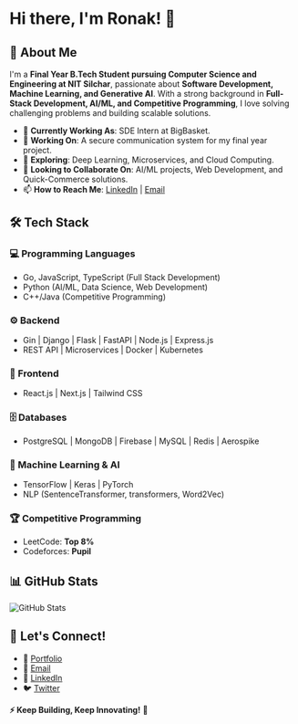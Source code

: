 <!--## Hi there 👋


**ronak4195/ronak4195** is a ✨ _special_ ✨ repository because its `README.md` (this file) appears on your GitHub profile.

Here are some ideas to get you started:

- 🔭 I’m currently working on ...
- 🌱 I’m currently learning ...
- 👯 I’m looking to collaborate on ...
- 🤔 I’m looking for help with ...
- 💬 Ask me about ...
- 📫 How to reach me: ...
- 😄 Pronouns: ...
- ⚡ Fun fact: ...
## 🎯 Projects
### 🔹 [Hallucination Detection in LLMs](https://github.com/ronak4195/hallucination-detection)
Developed a high-accuracy hallucination detection model for LLMs, achieving **80.56% accuracy**.

### 🔹 [Movie Ticket Booking App](https://github.com/ronakj/movie-booking)
Built a **MERN stack** app for seamless online movie ticket booking with admin panel.

### 🔹 [Secure Communication System (FYP)](https://github.com/ronakj/secure-comm)
Building a **fully encrypted** messaging system for secure communication.
-->
# Hi there, I'm Ronak! 👋

## 🚀 About Me
I'm a **Final Year B.Tech Student pursuing Computer Science and Engineering at NIT Silchar**, passionate about **Software Development, Machine Learning, and Generative AI**. With a strong background in **Full-Stack Development, AI/ML, and Competitive Programming**, I love solving challenging problems and building scalable solutions.

- 💼 **Currently Working As**: SDE Intern at BigBasket.
- 🔭 **Working On**: A secure communication system for my final year project.
- 🌱 **Exploring**: Deep Learning, Microservices, and Cloud Computing.
- 👯 **Looking to Collaborate On**: AI/ML projects, Web Development, and Quick-Commerce solutions.
- 📫 **How to Reach Me**: [LinkedIn](https://www.linkedin.com/in/ronak4195/) | [Email](mailto:4195rj@gmail.com)

## 🛠 Tech Stack
### 💻 Programming Languages
- Go, JavaScript, TypeScript (Full Stack Development)
- Python (AI/ML, Data Science, Web Development)
- C++/Java (Competitive Programming)
  
### ⚙️ Backend
- Gin | Django | Flask | FastAPI | Node.js | Express.js
- REST API | Microservices | Docker | Kubernetes

### 🎨 Frontend
- React.js | Next.js | Tailwind CSS

### 🗄️ Databases
- PostgreSQL | MongoDB | Firebase | MySQL | Redis | Aerospike

### 🤖 Machine Learning & AI
- TensorFlow | Keras | PyTorch
- NLP (SentenceTransformer, transformers, Word2Vec)

### 🏆 Competitive Programming
- LeetCode: **Top 8%**
- Codeforces: **Pupil**

## 📊 GitHub Stats
![GitHub Stats](https://github-readme-stats.vercel.app/api?username=ronak4195&show_icons=true&theme=default)


## 🤝 Let's Connect!
- 🔗 [Portfolio](https://ronak4195.github.io)
- 📩 [Email](mailto:4195rj@gmail.com)
- 💼 [LinkedIn](https://www.linkedin.com/in/ronak4195/)
- 🐦 [Twitter](https://twitter.com/ronak4195)

**⚡ Keep Building, Keep Innovating!** 🚀

